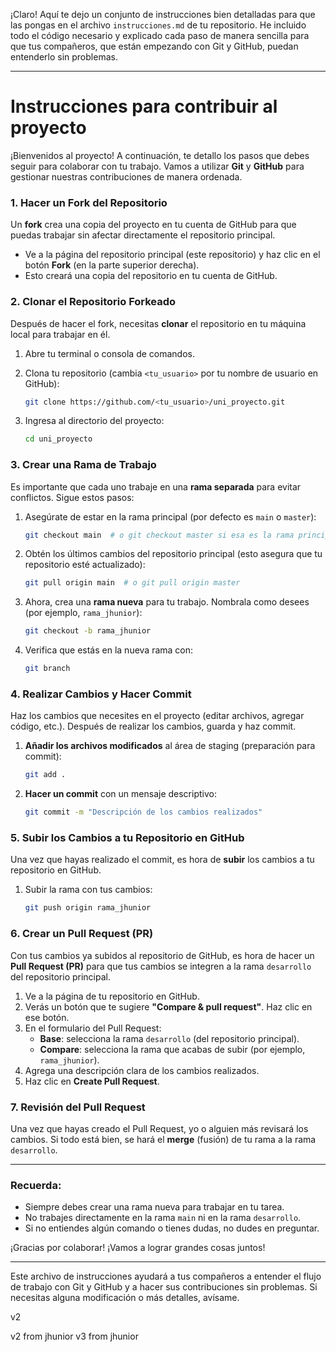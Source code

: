 ¡Claro! Aquí te dejo un conjunto de instrucciones bien detalladas para que las pongas en el archivo `instrucciones.md` de tu repositorio. He incluido todo el código necesario y explicado cada paso de manera sencilla para que tus compañeros, que están empezando con Git y GitHub, puedan entenderlo sin problemas.

---

# Instrucciones para contribuir al proyecto

¡Bienvenidos al proyecto! A continuación, te detallo los pasos que debes seguir para colaborar con tu trabajo. Vamos a utilizar **Git** y **GitHub** para gestionar nuestras contribuciones de manera ordenada.

### **1. Hacer un Fork del Repositorio**

Un **fork** crea una copia del proyecto en tu cuenta de GitHub para que puedas trabajar sin afectar directamente el repositorio principal.

- Ve a la página del repositorio principal (este repositorio) y haz clic en el botón **Fork** (en la parte superior derecha).
- Esto creará una copia del repositorio en tu cuenta de GitHub.

### **2. Clonar el Repositorio Forkeado**

Después de hacer el fork, necesitas **clonar** el repositorio en tu máquina local para trabajar en él.

1. Abre tu terminal o consola de comandos.
2. Clona tu repositorio (cambia `<tu_usuario>` por tu nombre de usuario en GitHub):

   ```bash
   git clone https://github.com/<tu_usuario>/uni_proyecto.git
   ```

3. Ingresa al directorio del proyecto:

   ```bash
   cd uni_proyecto
   ```

### **3. Crear una Rama de Trabajo**

Es importante que cada uno trabaje en una **rama separada** para evitar conflictos. Sigue estos pasos:

1. Asegúrate de estar en la rama principal (por defecto es `main` o `master`):

   ```bash
   git checkout main  # o git checkout master si esa es la rama principal
   ```

2. Obtén los últimos cambios del repositorio principal (esto asegura que tu repositorio esté actualizado):

   ```bash
   git pull origin main  # o git pull origin master
   ```

3. Ahora, crea una **rama nueva** para tu trabajo. Nombrala como desees (por ejemplo, `rama_jhunior`):

   ```bash
   git checkout -b rama_jhunior
   ```

4. Verifica que estás en la nueva rama con:

   ```bash
   git branch
   ```

### **4. Realizar Cambios y Hacer Commit**

Haz los cambios que necesites en el proyecto (editar archivos, agregar código, etc.). Después de realizar los cambios, guarda y haz commit.

1. **Añadir los archivos modificados** al área de staging (preparación para commit):

   ```bash
   git add .
   ```

2. **Hacer un commit** con un mensaje descriptivo:

   ```bash
   git commit -m "Descripción de los cambios realizados"
   ```

### **5. Subir los Cambios a tu Repositorio en GitHub**

Una vez que hayas realizado el commit, es hora de **subir** los cambios a tu repositorio en GitHub.

1. Subir la rama con tus cambios:

   ```bash
   git push origin rama_jhunior
   ```

### **6. Crear un Pull Request (PR)**

Con tus cambios ya subidos al repositorio de GitHub, es hora de hacer un **Pull Request (PR)** para que tus cambios se integren a la rama `desarrollo` del repositorio principal.

1. Ve a la página de tu repositorio en GitHub.
2. Verás un botón que te sugiere **"Compare & pull request"**. Haz clic en ese botón.
3. En el formulario del Pull Request:
   - **Base**: selecciona la rama `desarrollo` (del repositorio principal).
   - **Compare**: selecciona la rama que acabas de subir (por ejemplo, `rama_jhunior`).
4. Agrega una descripción clara de los cambios realizados.
5. Haz clic en **Create Pull Request**.

### **7. Revisión del Pull Request**

Una vez que hayas creado el Pull Request, yo o alguien más revisará los cambios. Si todo está bien, se hará el **merge** (fusión) de tu rama a la rama `desarrollo`.

---

### **Recuerda:**

- Siempre debes crear una rama nueva para trabajar en tu tarea.
- No trabajes directamente en la rama `main` ni en la rama `desarrollo`.
- Si no entiendes algún comando o tienes dudas, no dudes en preguntar.

¡Gracias por colaborar! ¡Vamos a lograr grandes cosas juntos!

---

Este archivo de instrucciones ayudará a tus compañeros a entender el flujo de trabajo con Git y GitHub y a hacer sus contribuciones sin problemas. Si necesitas alguna modificación o más detalles, avísame.

v2

v2 from jhunior v3 from jhunior
